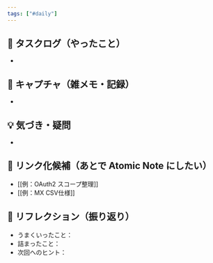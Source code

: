 ```yaml
---
tags: ["#daily"]
---
```


## 🔄 タスクログ（やったこと）
- 

## 📝 キャプチャ（雑メモ・記録）
- 

## 💡 気づき・疑問
- 

## 🔗 リンク化候補（あとで Atomic Note にしたい）
- [[例：OAuth2 スコープ整理]]
- [[例：MX CSV仕様]]

## 🧠 リフレクション（振り返り）
- うまくいったこと：
- 詰まったこと：
- 次回へのヒント：
